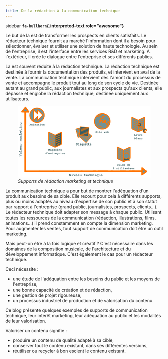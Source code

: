 ```yaml
---
title: De la rédaction à la communication technique
---
```


 sidebar
**`fa-bullhorn`{.interpreted-text role="awesome"}**

Le but de la est de transformer les prospects en clients satisfaits. Le
rédacteur technique fournit au marché l'information dont il a besoin
pour sélectionner, évaluer et utiliser une solution de haute
technologie. Au sein de l'entreprise, il est l'interface entre les
services R&D et marketing. À l'extérieur, il crée le dialogue entre
l'entreprise et ses différents publics.


La est souvent réduite à la rédaction technique. La rédaction technique
est destinée à fournir la documentation des produits, et intervient en
aval de la vente. La communication technique intervient dès l'amont du
processus de vente et accompagne le produit tout au long de son cycle de
vie. Destinée autant au grand public, aux journalistes et aux prospects
qu'aux clients, elle dépasse et englobe la rédaction technique,
destinée uniquement aux utilisateurs.

<figure>
<img src="graphics/marketing-technique.svg"
alt="graphics/marketing-technique.svg" />
<figcaption><em>Supports de rédaction marketing et
technique</em></figcaption>
</figure>

La communication technique a pour but de montrer l'adéquation d'un
produit aux besoins de sa cible. Elle recourt pour cela à différents
supports, plus ou moins adaptés au niveau d'expertise de son public et
à son statut par rapport à l'entreprise (grand public, journalistes,
prospects, clients...). Le rédacteur technique doit adapter son message
à chaque public. Utilisant toutes les ressources de la communication
(rédaction, illustrations, films, animations...) il prend constamment en
compte la dimension marketing. Pour augmenter les ventes, tout support
de communication doit être un outil marketing.

Mais peut-on être à la fois logique et créatif ? C'est nécessaire dans
les domaines de la composition musicale, de l'architecture et du
développement informatique. C'est également le cas pour un rédacteur
technique.

Ceci nécessite :

-   une étude de l'adéquation entre les besoins du public et les moyens
    de l'entreprise,
-   une bonne capacité de création et de rédaction,
-   une gestion de projet rigoureuse,
-   un processus industriel de production et de valorisation du contenu.

Ce blog présente quelques exemples de supports de communication
technique, leur intérêt marketing, leur adéquation au public et les
modalités de leur valorisation.

Valoriser un contenu signifie :

-   produire un contenu de qualité adapté à sa cible,
-   conserver tout le contenu existant, dans ses différentes versions,
-   réutiliser ou recycler à bon escient le contenu existant.
